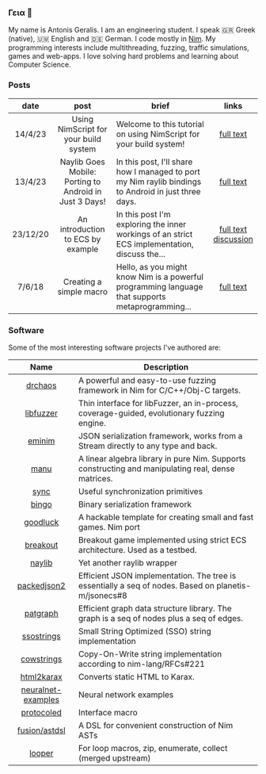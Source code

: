 ### Γεια 👋

My name is Antonis Geralis. I am an engineering student.
I speak 🇬🇷 Greek (native), 🇺🇲 English and 🇩🇪 German. I code mostly in [Nim](nim-lang.org/). My programming interests include multithreading, fuzzing, traffic simulations, games and web-apps. I love solving hard problems and learning about Computer Science.

### Posts

| date | post | brief | links |
| :-: | :-: | --- | :-: |
| 14/4/23 | Using NimScript for your build system | Welcome to this tutorial on using NimScript for your build system! | [full text](https://planetisrocks.blogspot.com/2023/04/using-nimscript-for-your-build-system.html) |
| 13/4/23 | Naylib Goes Mobile: Porting to Android in Just 3 Days! | In this post, I'll share how I managed to port my Nim raylib bindings to Android in just three days. | [full text](https://planetisrocks.blogspot.com/2023/04/naylib-goes-mobile-porting-to-android.html) |
| 23/12/20 | An introduction to ECS by example | In this post I'm exploring the inner workings of an strict ECS implementation, discuss the... | [full text](https://planetis-m.github.io/goodluck/intro.html) [discussion](https://forum.nim-lang.org/t/7280) |
| 7/6/18 | Creating a simple macro | Hello, as you might know Nim is a powerful programming language that supports metaprogramming... | [full text](https://nim-lang.org/blog/2018/06/07/create-a-simple-macro.html) |

### Software

Some of the most interesting software projects I've authored are:

| Name | Description |
| :-: | --- |
| [drchaos](https://github.com/status-im/nim-drchaos) | A powerful and easy-to-use fuzzing framework in Nim for C/C++/Obj-C targets. |
| [libfuzzer](https://github.com/planetis-m/libfuzzer) | Thin interface for libFuzzer, an in-process, coverage-guided, evolutionary fuzzing engine. |
| [eminim](https://github.com/planetis-m/eminim) | JSON serialization framework, works from a Stream directly to any type and back. |
| [manu](https://github.com/planetis-m/manu) | A linear algebra library in pure Nim. Supports constructing and manipulating real, dense matrices. |
| [sync](https://github.com/planetis-m/sync) |  Useful synchronization primitives |
| [bingo](https://github.com/planetis-m/bingo) |  Binary serialization framework |
| [goodluck](https://github.com/planetis-m/goodluck) | A hackable template for creating small and fast games. Nim port |
| [breakout](https://github.com/planetis-m/breakout) | Breakout game implemented using strict ECS architecture. Used as a testbed. |
| [naylib](https://github.com/planetis-m/naylib) | Yet another raylib wrapper |
| [packedjson2](https://github.com/planetis-m/packedjson2) | Efficient JSON implementation. The tree is essentially a seq of nodes. Based on planetis-m/jsonecs#8 |
| [patgraph](https://github.com/planetis-m/patgraph) | Efficient graph data structure library. The graph is a seq of nodes plus a seq of edges. |
| [ssostrings](https://github.com/planetis-m/ssostrings) | Small String Optimized (SSO) string implementation |
| [cowstrings](https://github.com/planetis-m/cowstrings) | Copy-On-Write string implementation according to nim-lang/RFCs#221 |
| [html2karax](https://github.com/nim-lang-cn/html2karax) | Converts static HTML to Karax. |
| [neuralnet-examples](https://github.com/planetis-m/neuralnet-examples) | Neural network examples |
| [protocoled](https://github.com/planetis-m/protocoled) | Interface macro |
| [fusion/astdsl](https://github.com/nim-lang/fusion) | A DSL for convenient construction of Nim ASTs |
| [looper](https://github.com/planetis-m/looper) | For loop macros, zip, enumerate, collect (merged upstream) |
